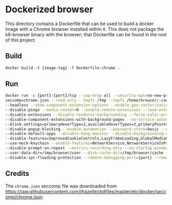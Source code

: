 # Dockerized browser

This directory contains a Dockerfile that can be used to build a docker image with a Chrome browser installed within it. This does not package the k6-browser binary with the browser; that Dockerfile can be found in the root of this project.

## Build

```dockerfile
docker build -t {image-tag} -f Dockerfile-chrome .
```

## Run

```bash
docker run -p {port}:{port}/tcp --cap-drop all --security-opt=no-new-privileges --security-opt \
seccomp=chrome.json --read-only --tmpfs /tmp --tmpfs /home/browser/.cache --tmpfs /home/browser/.pki {image-tag} \
--headless --show-component-extension-options --enable-gpu-rasterization --no-default-browser-check \
--disable-pings --media-router=0 --enable-remote-extensions --load-extension= --no-first-run --window-size=800,600 \
--disable-extensions --disable-renderer-backgrounding --force-color-profile=srgb --hide-scrollbars \
--disable-component-extensions-with-background-pages --no-service-autorun --no-default-browser-check \
--blink-settings=primaryHoverType=2,availableHoverTypes=2,primaryPointerType=4,availablePointerTypes=4 \
--disable-popup-blocking --enable-automation --password-store=basic --disable-background-networking \
--disable-default-apps --disable-hang-monitor --disable-backgrounding-occluded-windows \
--disable-features=ImprovedCookieControls,LazyFrameLoading,GlobalMediaControls,DestroyProfileOnBrowserClose,MediaRouter,AcceptCHFrame \
--use-mock-keychain --enable-features=NetworkService,NetworkServiceInProcess --disable-background-timer-throttling \
--disable-prompt-on-repost --metrics-recording-only --no-startup-window --mute-audio \
--user-data-dir=/tmp/browser/user --disk-cache-dir=/tmp/browser/cache --disable-breakpad --disable-dev-shm-usage \
--disable-ipc-flooding-protection --remote-debugging-port={port} --remote-debugging-address=0.0.0.0
```

## Credits

The `chrome.json` seccomp file was downloaded from https://raw.githubusercontent.com/jfrazelle/dotfiles/master/etc/docker/seccomp/chrome.json.
